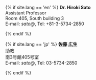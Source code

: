{% if site.lang == 'en' %}
**Dr. Hiroki Sato**<br>
Assistant Professor<br>
Room 405, South building 3<br>
E-mail: *sato@*, Tel: +81-3-5734-2850


{% endif %}

{% if site.lang == 'jp' %}
**佐藤 広生**<br>
助教<br>
南3号館405号室<br>
E-mail: *sato@*, Tel: 03-5734-2850<br>

{% endif %}
